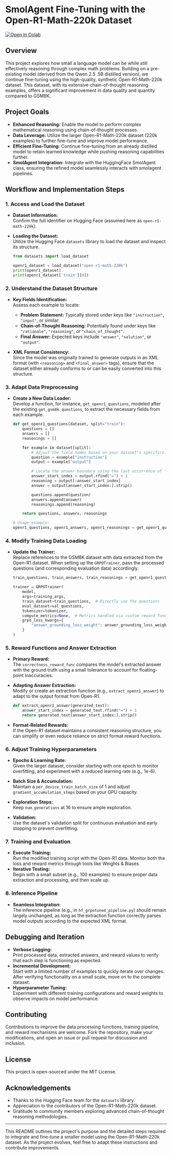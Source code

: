 # SmolAgent Fine-Tuning with the Open-R1-Math-220k Dataset

[![Open In Colab](https://colab.research.google.com/assets/colab-badge.svg)](https://colab.research.google.com/github/HarleyCoops/OneShotGRPO/blob/main/PublicWorkingGRPO%20copy.ipynb)

## Overview

This project explores how small a language model can be while still effectively reasoning through complex math problems. Building on a pre-existing model (derived from the Qwen 2.5 .5B distilled version), we continue fine-tuning using the high-quality, synthetic Open-R1-Math-220k dataset. This dataset, with its extensive chain-of-thought reasoning examples, offers a significant improvement in data quality and quantity compared to GSM8K.

## Project Goals

- **Enhanced Reasoning:** Enable the model to perform complex mathematical reasoning using chain-of-thought processes.
- **Data Leverage:** Utilize the larger Open-R1-Math-220k dataset (220k examples) to further fine-tune and improve model performance.
- **Efficient Fine-Tuning:** Continue fine-tuning from an already distilled model to retain learned knowledge while pushing reasoning capabilities further.
- **SmolAgent Integration:** Integrate with the HuggingFace SmolAgent class, ensuring the refined model seamlessly interacts with smolagent pipelines.

## Workflow and Implementation Steps

### 1. Access and Load the Dataset

- **Dataset Information:**  
  Confirm the full identifier on Hugging Face (assumed here as `open-r1-math-220k`).

- **Loading the Dataset:**  
  Utilize the Hugging Face `datasets` library to load the dataset and inspect its structure.

  ```python
  from datasets import load_dataset

  openr1_dataset = load_dataset("open-r1-math-220k")
  print(openr1_dataset)
  print(openr1_dataset['train'][0])
  ```

### 2. Understand the Dataset Structure

- **Key Fields Identification:**  
  Assess each example to locate:
  - **Problem Statement:** Typically stored under keys like `"instruction"`, `"input"`, or similar.
  - **Chain-of-Thought Reasoning:** Potentially found under keys like `"rationale"`, `"reasoning"`, or `"chain_of_thought"`.
  - **Final Answer:** Expected keys include `"answer"`, `"solution"`, or `"output"`.

- **XML Format Consistency:**  
  Since the model was originally trained to generate outputs in an XML format (with `<reasoning>` and `<final_answer>` tags), ensure that the dataset either already conforms to or can be easily converted into this structure.

### 3. Adapt Data Preprocessing

- **Create a New Data Loader:**  
  Develop a function, for instance, `get_openr1_questions`, modeled after the existing `get_gsm8k_questions`, to extract the necessary fields from each example.

  ```python
  def get_openr1_questions(dataset, split="train"):
      questions = []
      answers = []
      reasonings = []

      for example in dataset[split]:
          # Adjust the field names based on your dataset's specifics.
          question = example["instruction"]  
          output = example["output"]

          # Locate the answer boundary using the last occurrence of '='
          answer_start_index = output.rfind("=") + 1
          reasoning = output[:answer_start_index]
          answer = output[answer_start_index:].strip()

          questions.append(question)
          answers.append(answer)
          reasonings.append(reasoning)

      return questions, answers, reasonings

  # Usage example:
  openr1_questions, openr1_answers, openr1_reasonings = get_openr1_questions(openr1_dataset)
  ```

### 4. Modify Training Data Loading

- **Update the Trainer:**  
  Replace references to the GSM8K dataset with data extracted from the Open-R1 dataset. When setting up the `GRPOTrainer`, pass the processed questions (and corresponding evaluation data) accordingly.

  ```python
  train_questions, train_answers, train_reasonings = get_openr1_questions(openr1_dataset)

  trainer = GRPOTrainer(
      model,
      args=training_args,
      train_dataset=train_questions,  # Directly use the questions
      eval_dataset=val_questions,
      tokenizer=tokenizer,
      compute_metrics=None,  # Metrics handled via custom reward functions
      grpo_loss_kwargs={
          "answer_grounding_loss_weight": answer_grounding_loss_weight,
      }
  )
  ```

### 5. Reward Functions and Answer Extraction

- **Primary Reward:**  
  The `correctness_reward_func` compares the model's extracted answer with the ground truth using a small tolerance to account for floating-point inaccuracies.

- **Adapting Answer Extraction:**  
  Modify or create an extraction function (e.g., `extract_openr1_answer`) to adapt to the output format from Open-R1.

  ```python
  def extract_openr1_answer(generated_text):
      answer_start_index = generated_text.rfind("=") + 1
      return generated_text[answer_start_index:].strip()
  ```

- **Format-Related Rewards:**  
  If the Open-R1 dataset maintains a consistent reasoning structure, you can simplify or even reduce reliance on strict format reward functions.

### 6. Adjust Training Hyperparameters

- **Epochs & Learning Rate:**  
  Given the larger dataset, consider starting with one epoch to monitor overfitting, and experiment with a reduced learning rate (e.g., 1e-6).
- **Batch Size & Accumulation:**  
  Maintain a `per_device_train_batch_size` of 1 and adjust `gradient_accumulation_steps` based on your GPU capacity.
- **Exploration Steps:**  
  Keep `num_generations` at 16 to ensure ample exploration.

- **Validation:**  
  Use the dataset's validation split for continuous evaluation and early stopping to prevent overfitting.

### 7. Training and Evaluation

- **Execute Training:**  
  Run the modified training script with the Open-R1 data. Monitor both the loss and reward metrics through tools like Weights & Biases.
- **Iterative Testing:**  
  Begin with a small subset (e.g., 100 examples) to ensure proper data extraction and processing, and then scale up.

### 8. Inference Pipeline

- **Seamless Integration:**  
  The inference pipeline (e.g., in `hf_grpotuned_pipeline.py`) should remain largely unchanged, as long as the extraction function correctly parses model outputs according to the expected XML format.

## Debugging and Iteration

- **Verbose Logging:**  
  Print processed data, extracted answers, and reward values to verify that each step is functioning as expected.
- **Incremental Development:**  
  Start with a limited number of examples to quickly iterate over changes. After verifying functionality on a small scale, move on to the complete dataset.
- **Hyperparameter Tuning:**  
  Experiment with different training configurations and reward weights to observe impacts on model performance.

## Contributing

Contributions to improve the data processing functions, training pipeline, and reward mechanisms are welcome. Fork the repository, make your modifications, and open an issue or pull request for discussion and inclusion.

## License

This project is open-sourced under the MIT License.

## Acknowledgements

- Thanks to the Hugging Face team for the `datasets` library.
- Appreciation to the contributors of the Open-R1-Math-220k dataset.
- Gratitude to community members exploring advanced chain-of-thought reasoning methodologies.

---

This README outlines the project's purpose and the detailed steps required to integrate and fine-tune a smaller model using the Open-R1-Math-220k dataset. As the project evolves, feel free to adapt these instructions and contribute improvements.